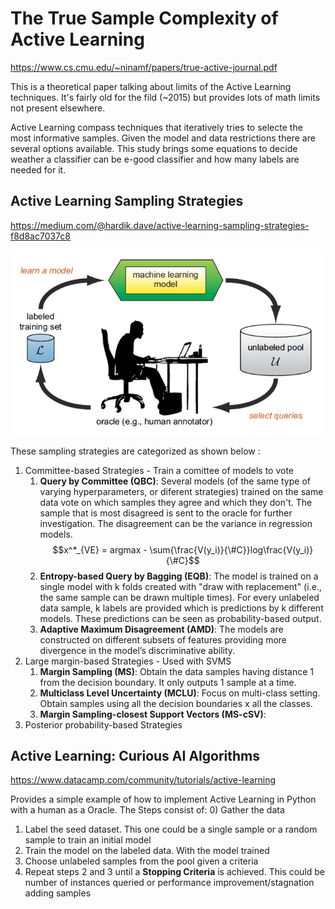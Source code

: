 # The True Sample Complexity of Active Learning

https://www.cs.cmu.edu/~ninamf/papers/true-active-journal.pdf

This is a theoretical paper talking about limits of the Active Learning techniques. It's fairly old for the fild (~2015) but provides lots of math limits not present elsewhere.

Active Learning compass techniques that iteratively tries to selecte the most informative samples. Given the model and data restrictions there are several options available. This study brings some equations to decide weather a classifier can be e-good classifier and how many labels are needed for it.


## Active Learning Sampling Strategies

https://medium.com/@hardik.dave/active-learning-sampling-strategies-f8d8ac7037c8

![](../assets/2022-01-25-18-09-24.png)

These sampling strategies are categorized as shown below :
1) Committee-based Strategies - Train a comittee of models to vote
    1) **Query by Committee (QBC)**: Several models (of the same type of varying hyperparameters, or diferent strategies) trained on the same data vote on which samples they agree and which they don't. The sample that is most disagreed is sent to the oracle for further investigation. The disagreement can be the variance in regression models.
    $$x^*_{VE} = argmax - \sum{\frac{V(y_i)}{\#C}}log\frac{V(y_i)}{\#C}$$
    2) **Entropy-based Query by Bagging (EQB)**: The model is trained on a single model with k folds created with "draw with replacement" (i.e., the same sample can be drawn multiple times). For every unlabeled data sample, k labels are provided which is predictions by k different models. These predictions can be seen as probability-based output.
    3) **Adaptive Maximum Disagreement (AMD)**: The models are constructed on different subsets of features providing more divergence in the model’s discriminative ability. 
2) Large margin-based Strategies - Used with SVMS
   1) **Margin Sampling (MS)**: Obtain the data samples having distance 1 from the decision boundary. It only outputs 1 sample at a time.
   2) **Multiclass Level Uncertainty (MCLU)**: Focus on multi-class setting. Obtain samples using all the decision boundaries x all the classes.
   3) **Margin Sampling-closest Support Vectors (MS-cSV)**: 
3) Posterior probability-based Strategies


## Active Learning: Curious AI Algorithms

https://www.datacamp.com/community/tutorials/active-learning

Provides a simple example of how to implement Active Learning in Python with a human as a Oracle. The Steps consist of:
0) Gather the data
1) Label the seed dataset. This one could be a single sample or a random sample to train an initial model
2) Train the model on the labeled data. With the model trained 
3) Choose unlabeled samples from the pool given a criteria
4) Repeat steps 2 and 3 until a **Stopping Criteria** is achieved. This could be number of instances queried or performance improvement/stagnation adding samples

